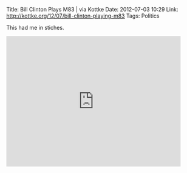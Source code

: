 Title: Bill Clinton Plays M83 | via Kottke
Date: 2012-07-03 10:29
Link: http://kottke.org/12/07/bill-clinton-playing-m83
Tags: Politics

This had me in stiches.
<iframe width="459" height="344" src="http://www.youtube.com/embed/433-nmcWw8E?fs=1&feature=oembed" frameborder="0" allowfullscreen></iframe>
